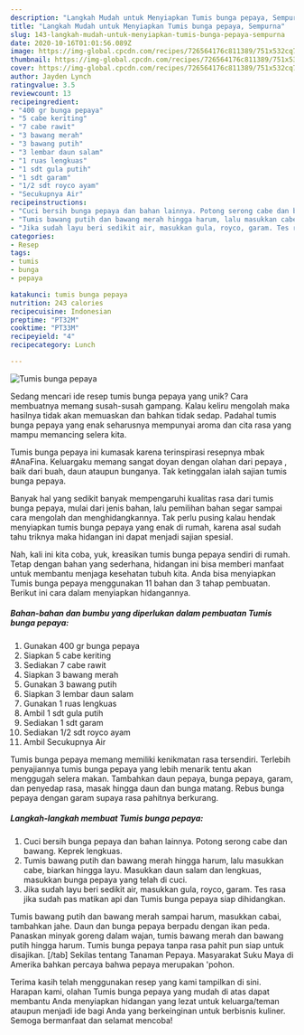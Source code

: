 ```yaml
---
description: "Langkah Mudah untuk Menyiapkan Tumis bunga pepaya, Sempurna"
title: "Langkah Mudah untuk Menyiapkan Tumis bunga pepaya, Sempurna"
slug: 143-langkah-mudah-untuk-menyiapkan-tumis-bunga-pepaya-sempurna
date: 2020-10-16T01:01:56.089Z
image: https://img-global.cpcdn.com/recipes/726564176c811389/751x532cq70/tumis-bunga-pepaya-foto-resep-utama.jpg
thumbnail: https://img-global.cpcdn.com/recipes/726564176c811389/751x532cq70/tumis-bunga-pepaya-foto-resep-utama.jpg
cover: https://img-global.cpcdn.com/recipes/726564176c811389/751x532cq70/tumis-bunga-pepaya-foto-resep-utama.jpg
author: Jayden Lynch
ratingvalue: 3.5
reviewcount: 13
recipeingredient:
- "400 gr bunga pepaya"
- "5 cabe keriting"
- "7 cabe rawit"
- "3 bawang merah"
- "3 bawang putih"
- "3 lembar daun salam"
- "1 ruas lengkuas"
- "1 sdt gula putih"
- "1 sdt garam"
- "1/2 sdt royco ayam"
- "Secukupnya Air"
recipeinstructions:
- "Cuci bersih bunga pepaya dan bahan lainnya. Potong serong cabe dan bawang. Keprek lengkuas."
- "Tumis bawang putih dan bawang merah hingga harum, lalu masukkan cabe, biarkan hingga layu. Masukkan daun salam dan lengkuas, masukkan bunga pepaya yang telah di cuci."
- "Jika sudah layu beri sedikit air, masukkan gula, royco, garam. Tes rasa jika sudah pas matikan api dan Tumis bunga pepaya siap dihidangkan."
categories:
- Resep
tags:
- tumis
- bunga
- pepaya

katakunci: tumis bunga pepaya 
nutrition: 243 calories
recipecuisine: Indonesian
preptime: "PT32M"
cooktime: "PT33M"
recipeyield: "4"
recipecategory: Lunch

---
```



![Tumis bunga pepaya](https://img-global.cpcdn.com/recipes/726564176c811389/751x532cq70/tumis-bunga-pepaya-foto-resep-utama.jpg)

Sedang mencari ide resep tumis bunga pepaya yang unik? Cara membuatnya memang susah-susah gampang. Kalau keliru mengolah maka hasilnya tidak akan memuaskan dan bahkan tidak sedap. Padahal tumis bunga pepaya yang enak seharusnya mempunyai aroma dan cita rasa yang mampu memancing selera kita.

Tumis bunga pepaya ini kumasak karena terinspirasi resepnya mbak #AnaFina. Keluargaku memang sangat doyan dengan olahan dari pepaya , baik dari buah, daun ataupun bunganya. Tak ketinggalan ialah sajian tumis bunga pepaya.

Banyak hal yang sedikit banyak mempengaruhi kualitas rasa dari tumis bunga pepaya, mulai dari jenis bahan, lalu pemilihan bahan segar sampai cara mengolah dan menghidangkannya. Tak perlu pusing kalau hendak menyiapkan tumis bunga pepaya yang enak di rumah, karena asal sudah tahu triknya maka hidangan ini dapat menjadi sajian spesial.


Nah, kali ini kita coba, yuk, kreasikan tumis bunga pepaya sendiri di rumah. Tetap dengan bahan yang sederhana, hidangan ini bisa memberi manfaat untuk membantu menjaga kesehatan tubuh kita. Anda bisa menyiapkan Tumis bunga pepaya menggunakan 11 bahan dan 3 tahap pembuatan. Berikut ini cara dalam menyiapkan hidangannya.

<!--inarticleads1-->

##### Bahan-bahan dan bumbu yang diperlukan dalam pembuatan Tumis bunga pepaya:

1. Gunakan 400 gr bunga pepaya
1. Siapkan 5 cabe keriting
1. Sediakan 7 cabe rawit
1. Siapkan 3 bawang merah
1. Gunakan 3 bawang putih
1. Siapkan 3 lembar daun salam
1. Gunakan 1 ruas lengkuas
1. Ambil 1 sdt gula putih
1. Sediakan 1 sdt garam
1. Sediakan 1/2 sdt royco ayam
1. Ambil Secukupnya Air


Tumis bunga pepaya memang memiliki kenikmatan rasa tersendiri. Terlebih penyajiannya tumis bunga pepaya yang lebih menarik tentu akan menggugah selera makan. Tambahkan daun pepaya, bunga pepaya, garam, dan penyedap rasa, masak hingga daun dan bunga matang. Rebus bunga pepaya dengan garam supaya rasa pahitnya berkurang. 

<!--inarticleads2-->

##### Langkah-langkah membuat Tumis bunga pepaya:

1. Cuci bersih bunga pepaya dan bahan lainnya. Potong serong cabe dan bawang. Keprek lengkuas.
1. Tumis bawang putih dan bawang merah hingga harum, lalu masukkan cabe, biarkan hingga layu. Masukkan daun salam dan lengkuas, masukkan bunga pepaya yang telah di cuci.
1. Jika sudah layu beri sedikit air, masukkan gula, royco, garam. Tes rasa jika sudah pas matikan api dan Tumis bunga pepaya siap dihidangkan.


Tumis bawang putih dan bawang merah sampai harum, masukkan cabai, tambahkan jahe. Daun dan bunga pepaya berpadu dengan ikan peda. Panaskan minyak goreng dalam wajan, tumis bawang merah dan bawang putih hingga harum. Tumis bunga pepaya tanpa rasa pahit pun siap untuk disajikan. [/tab] Sekilas tentang Tanaman Pepaya. Masyarakat Suku Maya di Amerika bahkan percaya bahwa pepaya merupakan &#39;pohon. 

Terima kasih telah menggunakan resep yang kami tampilkan di sini. Harapan kami, olahan Tumis bunga pepaya yang mudah di atas dapat membantu Anda menyiapkan hidangan yang lezat untuk keluarga/teman ataupun menjadi ide bagi Anda yang berkeinginan untuk berbisnis kuliner. Semoga bermanfaat dan selamat mencoba!
